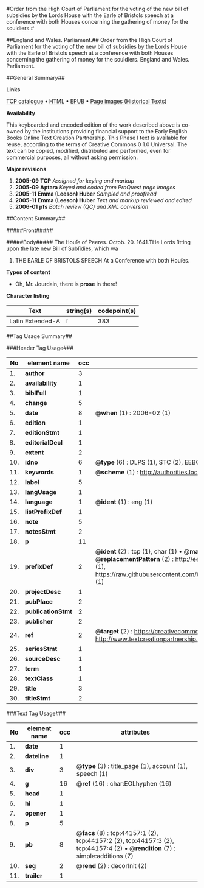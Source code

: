 #Order from the High Court of Parliament for the voting of the new bill of subsidies by the Lords House with the Earle of Bristols speech at a conference with both Houses concerning the gathering of money for the souldiers.#

##England and Wales. Parliament.##
Order from the High Court of Parliament for the voting of the new bill of subsidies by the Lords House with the Earle of Bristols speech at a conference with both Houses concerning the gathering of money for the souldiers.
England and Wales. Parliament.

##General Summary##

**Links**

[TCP catalogue](http://www.ota.ox.ac.uk/tcp/)  • 
[HTML](http://tei.it.ox.ac.uk/tcp/Texts-HTML/free/A37/A37882.html)  • 
[EPUB](http://tei.it.ox.ac.uk/tcp/Texts-EPUB/free/A37/A37882.epub) • 
[Page images (Historical Texts)](https://data.historicaltexts.jisc.ac.uk/view?pubId=eebo-09811813e&pageId=eebo-09811813e-44157-1)

**Availability**

This keyboarded and encoded edition of the
	       work described above is co-owned by the institutions
	       providing financial support to the Early English Books
	       Online Text Creation Partnership. This Phase I text is
	       available for reuse, according to the terms of Creative
	       Commons 0 1.0 Universal. The text can be copied,
	       modified, distributed and performed, even for
	       commercial purposes, all without asking permission.

**Major revisions**

1. __2005-09__ __TCP__ *Assigned for keying and markup*
1. __2005-09__ __Aptara__ *Keyed and coded from ProQuest page images*
1. __2005-11__ __Emma (Leeson) Huber__ *Sampled and proofread*
1. __2005-11__ __Emma (Leeson) Huber__ *Text and markup reviewed and edited*
1. __2006-01__ __pfs__ *Batch review (QC) and XML conversion*

##Content Summary##

#####Front#####

#####Body#####
The Houſe of Peeres.
Octob. 20. 1641.THe Lords ſitting upon the
late new Bill of Subſidies,
which wa
1. THE
EARLE
OF
BRISTOLS
SPEECH
At a
Conference with both Houſes.

**Types of content**

  * Oh, Mr. Jourdain, there is **prose** in there!

**Character listing**


|Text|string(s)|codepoint(s)|
|---|---|---|
|Latin Extended-A|ſ|383|

##Tag Usage Summary##

###Header Tag Usage###

|No|element name|occ|attributes|
|---|---|---|---|
|1.|__author__|3||
|2.|__availability__|1||
|3.|__biblFull__|1||
|4.|__change__|5||
|5.|__date__|8| @__when__ (1) : 2006-02 (1)|
|6.|__edition__|1||
|7.|__editionStmt__|1||
|8.|__editorialDecl__|1||
|9.|__extent__|2||
|10.|__idno__|6| @__type__ (6) : DLPS (1), STC (2), EEBO-CITATION (1), OCLC (1), VID (1)|
|11.|__keywords__|1| @__scheme__ (1) : http://authorities.loc.gov/ (1)|
|12.|__label__|5||
|13.|__langUsage__|1||
|14.|__language__|1| @__ident__ (1) : eng (1)|
|15.|__listPrefixDef__|1||
|16.|__note__|5||
|17.|__notesStmt__|2||
|18.|__p__|11||
|19.|__prefixDef__|2| @__ident__ (2) : tcp (1), char (1)  •  @__matchPattern__ (2) : ([0-9\-]+):([0-9IVX]+) (1), (.+) (1)  •  @__replacementPattern__ (2) : http://eebo.chadwyck.com/downloadtiff?vid=$1&page=$2 (1), https://raw.githubusercontent.com/textcreationpartnership/Texts/master/tcpchars.xml#$1 (1)|
|20.|__projectDesc__|1||
|21.|__pubPlace__|2||
|22.|__publicationStmt__|2||
|23.|__publisher__|2||
|24.|__ref__|2| @__target__ (2) : https://creativecommons.org/publicdomain/zero/1.0/ (1), http://www.textcreationpartnership.org/docs/. (1)|
|25.|__seriesStmt__|1||
|26.|__sourceDesc__|1||
|27.|__term__|1||
|28.|__textClass__|1||
|29.|__title__|3||
|30.|__titleStmt__|2||


###Text Tag Usage###

|No|element name|occ|attributes|
|---|---|---|---|
|1.|__date__|1||
|2.|__dateline__|1||
|3.|__div__|3| @__type__ (3) : title_page (1), account (1), speech (1)|
|4.|__g__|16| @__ref__ (16) : char:EOLhyphen (16)|
|5.|__head__|1||
|6.|__hi__|1||
|7.|__opener__|1||
|8.|__p__|5||
|9.|__pb__|8| @__facs__ (8) : tcp:44157:1 (2), tcp:44157:2 (2), tcp:44157:3 (2), tcp:44157:4 (2)  •  @__rendition__ (7) : simple:additions (7)|
|10.|__seg__|2| @__rend__ (2) : decorInit (2)|
|11.|__trailer__|1||
